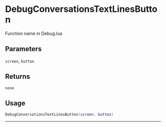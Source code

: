 # DebugConversationsTextLinesButton
Function name in Debug.lua
## Parameters
`screen`, `button`
## Returns
`none`
## Usage
```lua
DebugConversationsTextLinesButton(screen, button)
```
---
